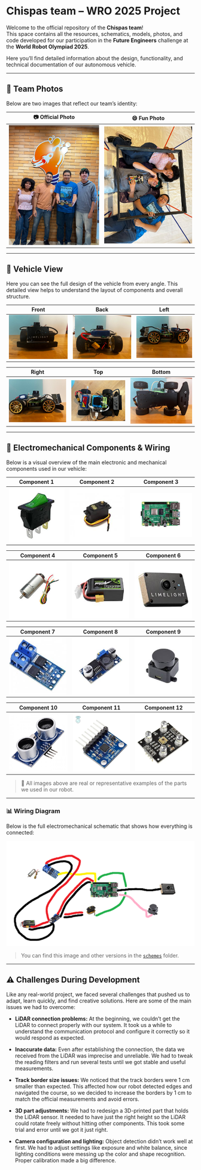 # Chispas team – WRO 2025 Project

Welcome to the official repository of the **Chispas team**!  
This space contains all the resources, schematics, models, photos, and code developed for our participation in the **Future Engineers** challenge at the **World Robot Olympiad 2025**.

Here you’ll find detailed information about the design, functionality, and technical documentation of our autonomous vehicle.

---

## 📸 Team Photos

Below are two images that reflect our team’s identity:

| 📷 Official Photo | 😄 Fun Photo |
|------------------|--------------|
| ![Official team photo](t-photos/foto_oficial.jpeg) | ![Fun team photo](t-photos/foto_divertida.jpeg) |

---

## 🚗 Vehicle View

Here you can see the full design of the vehicle from every angle. This detailed view helps to understand the layout of components and overall structure.

| Front | Back | Left |
|--------|---------|-----------|
| ![](v-photos/Front.jpeg) | ![](v-photos/Back.jpeg) | ![](v-photos/Left.jpeg) |

| Right | Top | Bottom |
|--------|----------|----------|
| ![](v-photos/Right.jpeg) | ![](v-photos/top1.jpeg) | ![](v-photos/Bottom.jpeg) |


---

## 🧠 Electromechanical Components & Wiring

Below is a visual overview of the main electronic and mechanical components used in our vehicle:

| Component 1 | Component 2 | Component 3 |
|-------------|-------------|-------------|
| ![](schemes/component1.jpeg) | ![](schemes/component2.jpeg) | ![](schemes/component3.jpeg) |

| Component 4 | Component 5 | Component 6 |
|-------------|-------------|-------------|
| ![](schemes/component4.jpeg) | ![](schemes/component5.jpeg) | ![](schemes/component6.jpeg) |

| Component 7 | Component 8 | Component 9 |
|-------------|-------------|-------------|
| ![](schemes/component7.jpeg) | ![](schemes/component8.jpeg) | ![](schemes/component9.jpeg) |

| Component 10 | Component 11 | Component 12 |
|-------------|-------------|-------------|
| ![](schemes/component10.jpg) | ![](schemes/component11.webp) | ![](schemes/component12.webp) |

> 📸 All images above are real or representative examples of the parts we used in our robot.

---

### 📊 Wiring Diagram

Below is the full electromechanical schematic that shows how everything is connected:

![Wiring Diagram](schemes/electromechanical_diagram.png)

> You can find this image and other versions in the [`schemes`](schemes/) folder.

---

## ⚠️ Challenges During Development

Like any real-world project, we faced several challenges that pushed us to adapt, learn quickly, and find creative solutions. Here are some of the main issues we had to overcome:

- **LiDAR connection problems:** At the beginning, we couldn’t get the LiDAR to connect properly with our system. It took us a while to understand the communication protocol and configure it correctly so it would respond as expected.

- **Inaccurate data:** Even after establishing the connection, the data we received from the LiDAR was imprecise and unreliable. We had to tweak the reading filters and run several tests until we got stable and useful measurements.

- **Track border size issues:** We noticed that the track borders were 1 cm smaller than expected. This affected how our robot detected edges and navigated the course, so we decided to increase the borders by 1 cm to match the official measurements and avoid errors.

- **3D part adjustments:** We had to redesign a 3D-printed part that holds the LiDAR sensor. It needed to have just the right height so the LiDAR could rotate freely without hitting other components. This took some trial and error until we got it just right.

- **Camera configuration and lighting:** Object detection didn’t work well at first. We had to adjust settings like exposure and white balance, since lighting conditions were messing up the color and shape recognition. Proper calibration made a big difference.


